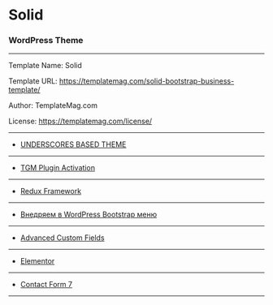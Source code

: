 # Solid
### WordPress Theme

---

Template Name: Solid

Template URL: https://templatemag.com/solid-bootstrap-business-template/

Author: TemplateMag.com

License: https://templatemag.com/license/

---

+ [UNDERSCORES BASED THEME](https://underscores.me)

---

+ [TGM Plugin Activation](http://tgmpluginactivation.com)

---

+ [Redux Framework](https://ru.wordpress.org/plugins/redux-framework)

---

+ [Внедряем в WordPress Bootstrap меню](https://allwordpress.ru/code/vnedryaem-v-wordpress-bootstrap-menyu.html)

---

+ [Advanced Custom Fields](https://www.advancedcustomfields.com)

---

+ [Elementor](https://elementor.com/)

---

+ [Contact Form 7](https://contactform7.com/)

---
